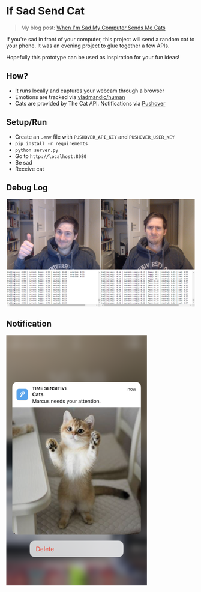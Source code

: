 # If Sad Send Cat
> My blog post: [When I'm Sad My Computer Sends Me Cats](https://healeycodes.com/when-im-sad-my-computer-sends-me-a-cat)

If you're sad in front of your computer, this project will send a random cat to your phone. It was an evening project to glue together a few APIs.

Hopefully this prototype can be used as inspiration for your fun ideas!

## How?
- It runs locally and captures your webcam through a browser
- Emotions are tracked via [vladmandic/human](https://github.com/vladmandic/human)
- Cats are provided by The Cat API. Notifications via [Pushover](https://pushover.net/)

## Setup/Run

- Create an `.env` file with `PUSHOVER_API_KEY` and `PUSHOVER_USER_KEY` 
- `pip install -r requirements`
- `python server.py`
- Go to `http://localhost:8080`
- Be sad
- Receive cat

## Debug Log

![Side by side comparison of the debug log when I'm happy vs. when I'm sad.](https://github.com/healeycodes/if-sad-send-cat/blob/main/web/happysad.png)

## Notification

![A notification on my phone of "Marcus", a cat, who "needs my attention".](https://github.com/healeycodes/if-sad-send-cat/blob/main/web/catalert2.png)

